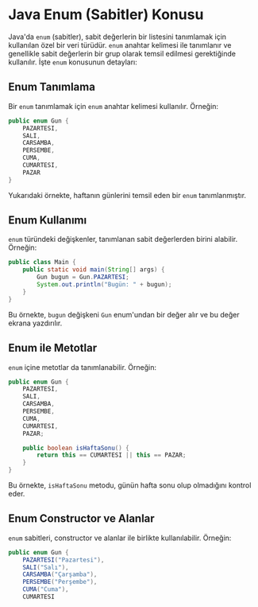 # Java Enum (Sabitler) Konusu

Java'da `enum` (sabitler), sabit değerlerin bir listesini tanımlamak için kullanılan özel bir veri türüdür. `enum` anahtar kelimesi ile tanımlanır ve genellikle sabit değerlerin bir grup olarak temsil edilmesi gerektiğinde kullanılır. İşte `enum` konusunun detayları:

## Enum Tanımlama

Bir `enum` tanımlamak için `enum` anahtar kelimesi kullanılır. Örneğin:

```java
public enum Gun {
    PAZARTESI,
    SALI,
    CARSAMBA,
    PERSEMBE,
    CUMA,
    CUMARTESI,
    PAZAR
}
```

Yukarıdaki örnekte, haftanın günlerini temsil eden bir `enum` tanımlanmıştır.

## Enum Kullanımı

`enum` türündeki değişkenler, tanımlanan sabit değerlerden birini alabilir. Örneğin:

```java
public class Main {
    public static void main(String[] args) {
        Gun bugun = Gun.PAZARTESI;
        System.out.println("Bugün: " + bugun);
    }
}
```

Bu örnekte, `bugun` değişkeni `Gun` enum'undan bir değer alır ve bu değer ekrana yazdırılır.

## Enum ile Metotlar

`enum` içine metotlar da tanımlanabilir. Örneğin:

```java
public enum Gun {
    PAZARTESI,
    SALI,
    CARSAMBA,
    PERSEMBE,
    CUMA,
    CUMARTESI,
    PAZAR;

    public boolean isHaftaSonu() {
        return this == CUMARTESI || this == PAZAR;
    }
}
```

Bu örnekte, `isHaftaSonu` metodu, günün hafta sonu olup olmadığını kontrol eder.

## Enum Constructor ve Alanlar

`enum` sabitleri, constructor ve alanlar ile birlikte kullanılabilir. Örneğin:

```java
public enum Gun {
    PAZARTESI("Pazartesi"),
    SALI("Salı"),
    CARSAMBA("Çarşamba"),
    PERSEMBE("Perşembe"),
    CUMA("Cuma"),
    CUMARTESI